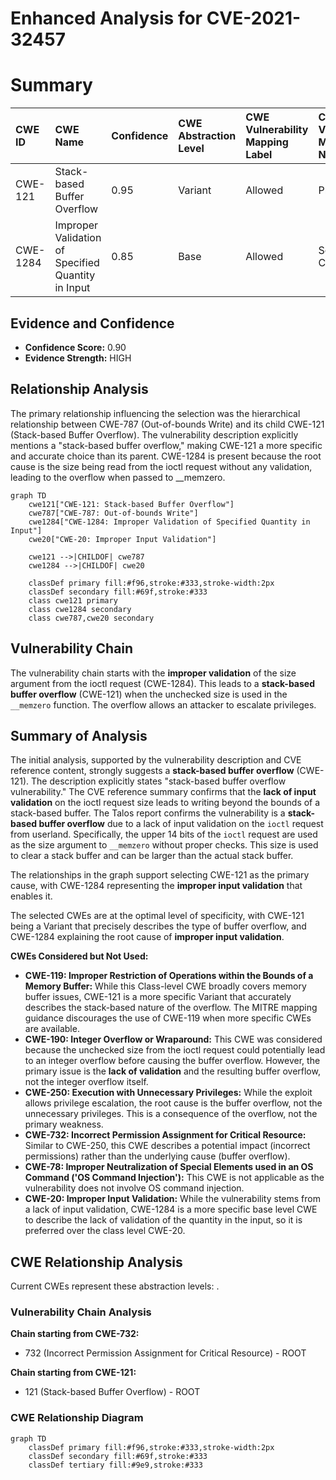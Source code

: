 # Enhanced Analysis for CVE-2021-32457

# Summary
| CWE ID    | CWE Name                                                                        | Confidence | CWE Abstraction Level | CWE Vulnerability Mapping Label | CWE-Vulnerability Mapping Notes |
| :--------- | :------------------------------------------------------------------------------ | :--------- | :---------------------- | :------------------------------ | :------------------------------ |
| CWE-121 | Stack-based Buffer Overflow | 0.95       | Variant                 | Allowed                       | Primary CWE                     |
| CWE-1284 | Improper Validation of Specified Quantity in Input                                   | 0.85       | Base                      | Allowed                       | Secondary Candidate             |

## Evidence and Confidence

*   **Confidence Score:** 0.90
*   **Evidence Strength:** HIGH

## Relationship Analysis
The primary relationship influencing the selection was the hierarchical relationship between CWE-787 (Out-of-bounds Write) and its child CWE-121 (Stack-based Buffer Overflow). The vulnerability description explicitly mentions a "stack-based buffer overflow," making CWE-121 a more specific and accurate choice than its parent. CWE-1284 is present because the root cause is the size being read from the ioctl request without any validation, leading to the overflow when passed to __memzero.

```mermaid
graph TD
    cwe121["CWE-121: Stack-based Buffer Overflow"]
    cwe787["CWE-787: Out-of-bounds Write"]
    cwe1284["CWE-1284: Improper Validation of Specified Quantity in Input"]
    cwe20["CWE-20: Improper Input Validation"]

    cwe121 -->|CHILDOF| cwe787
    cwe1284 -->|CHILDOF| cwe20
    
    classDef primary fill:#f96,stroke:#333,stroke-width:2px
    classDef secondary fill:#69f,stroke:#333
    class cwe121 primary
    class cwe1284 secondary
    class cwe787,cwe20 secondary
```

## Vulnerability Chain
The vulnerability chain starts with the **improper validation** of the size argument from the ioctl request (CWE-1284). This leads to a **stack-based buffer overflow** (CWE-121) when the unchecked size is used in the `__memzero` function. The overflow allows an attacker to escalate privileges.

## Summary of Analysis
The initial analysis, supported by the vulnerability description and CVE reference content, strongly suggests a **stack-based buffer overflow** (CWE-121). The description explicitly states "stack-based buffer overflow vulnerability." The CVE reference summary confirms that the **lack of input validation** on the ioctl request size leads to writing beyond the bounds of a stack-based buffer. The Talos report confirms the vulnerability is a **stack-based buffer overflow** due to a lack of input validation on the `ioctl` request from userland. Specifically, the upper 14 bits of the `ioctl` request are used as the size argument to `__memzero` without proper checks. This size is used to clear a stack buffer and can be larger than the actual stack buffer.

The relationships in the graph support selecting CWE-121 as the primary cause, with CWE-1284 representing the **improper input validation** that enables it.

The selected CWEs are at the optimal level of specificity, with CWE-121 being a Variant that precisely describes the type of buffer overflow, and CWE-1284 explaining the root cause of **improper input validation**.

**CWEs Considered but Not Used:**

*   **CWE-119: Improper Restriction of Operations within the Bounds of a Memory Buffer:** While this Class-level CWE broadly covers memory buffer issues, CWE-121 is a more specific Variant that accurately describes the stack-based nature of the overflow. The MITRE mapping guidance discourages the use of CWE-119 when more specific CWEs are available.
*   **CWE-190: Integer Overflow or Wraparound:** This CWE was considered because the unchecked size from the ioctl request could potentially lead to an integer overflow before causing the buffer overflow. However, the primary issue is the **lack of validation** and the resulting buffer overflow, not the integer overflow itself.
*   **CWE-250: Execution with Unnecessary Privileges:** While the exploit allows privilege escalation, the root cause is the buffer overflow, not the unnecessary privileges. This is a consequence of the overflow, not the primary weakness.
*   **CWE-732: Incorrect Permission Assignment for Critical Resource:** Similar to CWE-250, this CWE describes a potential impact (incorrect permissions) rather than the underlying cause (buffer overflow).
*   **CWE-78: Improper Neutralization of Special Elements used in an OS Command ('OS Command Injection'):** This CWE is not applicable as the vulnerability does not involve OS command injection.
*   **CWE-20: Improper Input Validation:** While the vulnerability stems from a lack of input validation, CWE-1284 is a more specific base level CWE to describe the lack of validation of the quantity in the input, so it is preferred over the class level CWE-20.


## CWE Relationship Analysis

Current CWEs represent these abstraction levels: .


### Vulnerability Chain Analysis

**Chain starting from CWE-732:**
- 732 (Incorrect Permission Assignment for Critical Resource) - ROOT


**Chain starting from CWE-121:**
- 121 (Stack-based Buffer Overflow) - ROOT



### CWE Relationship Diagram

```mermaid
graph TD
    classDef primary fill:#f96,stroke:#333,stroke-width:2px
    classDef secondary fill:#69f,stroke:#333
    classDef tertiary fill:#9e9,stroke:#333
```